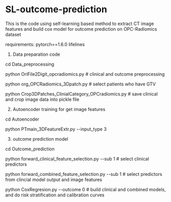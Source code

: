 # SL-outcome-prediction
This is the code using self-learning based method to extract CT image features and build cox model for outcome prediction on OPC-Radiomics dataset 

requirements:
pytorch==1.6.0 lifelines


1. Data preparation code

  cd Data_preprocessing
  
  python OriFile2Digit_opcradiomics.py   # clinical and outcome preprocessing
  
  python org_OPCRadiomics_3Dpatch.py   # select patients who have GTV
  
  python Crop3DPatches_ClinialCategory_OPCradiomics.py   # save clinical and crop image data into pickle file 
  
2. Autoencoder training for get image features

  cd Autoencoder
  
  python PTmain_3DFeatureExtr.py --input_type 3
  
3. outcome prediction model

  cd Outcome_prediction
  
  python forward_clinical_feature_selection.py --sub 1 # select clinical predictors
  
  python forward_combined_feature_selection.py --sub 1 # select predictors from clincial model output and image features
  
  python CoxRegresion.py --outcome 0  # build clinical and combined models, and do risk stratification and calibration curves

